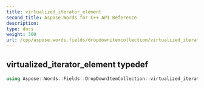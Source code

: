 ```yaml
---
title: virtualized_iterator_element
second_title: Aspose.Words for C++ API Reference
description: 
type: docs
weight: 300
url: /cpp/aspose.words.fields/dropdownitemcollection/virtualized_iterator_element/
---
```

## virtualized_iterator_element typedef




```cpp
using Aspose::Words::Fields::DropDownItemCollection::virtualized_iterator_element =  typename iterator_holder_type::virtualized_iterator_element
```

